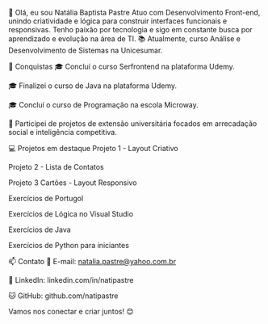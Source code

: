 👋 Olá, eu sou Natália Baptista Pastre
Atuo com Desenvolvimento Front-end, unindo criatividade e lógica para construir interfaces funcionais e responsivas. Tenho paixão por tecnologia e sigo em constante busca por aprendizado e evolução na área de TI.
📚 Atualmente, curso Análise e Desenvolvimento de Sistemas na Unicesumar.

🎉 Conquistas
🎓 Concluí o curso Serfrontend na plataforma Udemy.

🎓 Finalizei o curso de Java na plataforma Udemy.

🎓 Concluí o curso de Programação na escola Microway.

🏅 Participei de projetos de extensão universitária focados em arrecadação social e inteligência competitiva.

💻 Projetos em destaque
Projeto 1 - Layout Criativo

Projeto 2 - Lista de Contatos

Projeto 3 Cartões - Layout Responsivo

Exercícios de Portugol

Exercícios de Lógica no Visual Studio

Exercícios de Java

Exercícios de Python para iniciantes

📫 Contato
📧 E-mail: natalia.pastre@yahoo.com.br

💼 LinkedIn: linkedin.com/in/natipastre

🐱 GitHub: github.com/natipastre

Vamos nos conectar e criar juntos! 😊


